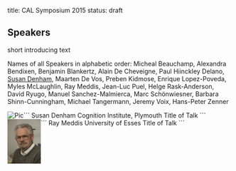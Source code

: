 title: CAL Symposium 2015
status: draft

## Speakers

short introducing text

Names of all Speakers in alphabetic order: Micheal Beauchamp, Alexandra Bendixen, Benjamin Blankertz, Alain De Cheveigne, Paul Hiinckley Delano, [Susan Denham](DenhamS_small100px.png), Maarten De Vos, Preben Kidmose, Enrique Lopez-Poveda, Myles McLaughlin, Ray Meddis, Jean-Luc Puel, Helge Rask-Anderson, David Ryugo, Manuel Sanchez-Malmierca, Marc Schönwiesner, Barbara Shinn-Cunningham, Michael Tangermann, Jeremy Voix, Hans-Peter Zenner


<img src="04_cal-symposium-2015/vips_in_pics/DenhamS_small100px.png" border="0" alt="Pic" align="left">
```
Susan Denham
Cognition Institute, Plymouth
Title of Talk
```
<br style="clear: both;">

<img src="vips_in_pics/MeddisR_small.png" border="0" alt="Pic" align="left">
```
Ray Meddis
University of Esses
Title of Talk
```
<br style="clear: both;">



